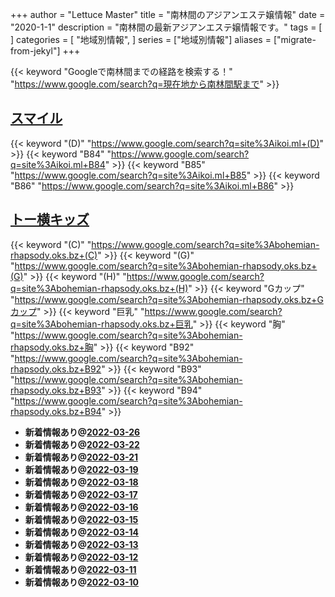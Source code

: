 +++
author = "Lettuce Master"
title = "南林間のアジアンエステ嬢情報"
date = "2020-1-1"
description = "南林間の最新アジアンエステ嬢情報です。"
tags = [
]
categories = [
    "地域別情報",
]
series = ["地域別情報"]
aliases = ["migrate-from-jekyl"]
+++

{{< keyword "Googleで南林間までの経路を検索する！" "https://www.google.com/search?q=現在地から南林間駅まで" >}}

## [スマイル](http://ikoi.ml/)
{{< keyword "(D)" "https://www.google.com/search?q=site%3Aikoi.ml+(D)" >}} {{< keyword "B84" "https://www.google.com/search?q=site%3Aikoi.ml+B84" >}} {{< keyword "B85" "https://www.google.com/search?q=site%3Aikoi.ml+B85" >}} {{< keyword "B86" "https://www.google.com/search?q=site%3Aikoi.ml+B86" >}} 

## [トー横キッズ](http://bohemian-rhapsody.oks.bz/)
{{< keyword "(C)" "https://www.google.com/search?q=site%3Abohemian-rhapsody.oks.bz+(C)" >}} {{< keyword "(G)" "https://www.google.com/search?q=site%3Abohemian-rhapsody.oks.bz+(G)" >}} {{< keyword "(H)" "https://www.google.com/search?q=site%3Abohemian-rhapsody.oks.bz+(H)" >}} {{< keyword "Gカップ" "https://www.google.com/search?q=site%3Abohemian-rhapsody.oks.bz+Gカップ" >}} {{< keyword "巨乳" "https://www.google.com/search?q=site%3Abohemian-rhapsody.oks.bz+巨乳" >}} {{< keyword "胸" "https://www.google.com/search?q=site%3Abohemian-rhapsody.oks.bz+胸" >}} {{< keyword "B92" "https://www.google.com/search?q=site%3Abohemian-rhapsody.oks.bz+B92" >}} {{< keyword "B93" "https://www.google.com/search?q=site%3Abohemian-rhapsody.oks.bz+B93" >}} {{< keyword "B94" "https://www.google.com/search?q=site%3Abohemian-rhapsody.oks.bz+B94" >}} 

- **新着情報あり@[2022-03-26](/post/2022-03-26)**
- **新着情報あり@[2022-03-22](/post/2022-03-22)**
- **新着情報あり@[2022-03-21](/post/2022-03-21)**
- **新着情報あり@[2022-03-19](/post/2022-03-19)**
- **新着情報あり@[2022-03-18](/post/2022-03-18)**
- **新着情報あり@[2022-03-17](/post/2022-03-17)**
- **新着情報あり@[2022-03-16](/post/2022-03-16)**
- **新着情報あり@[2022-03-15](/post/2022-03-15)**
- **新着情報あり@[2022-03-14](/post/2022-03-14)**
- **新着情報あり@[2022-03-13](/post/2022-03-13)**
- **新着情報あり@[2022-03-12](/post/2022-03-12)**
- **新着情報あり@[2022-03-11](/post/2022-03-11)**
- **新着情報あり@[2022-03-10](/post/2022-03-10)**
